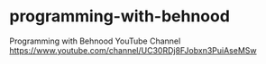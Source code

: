# programming-with-behnood
Programming with Behnood YouTube Channel https://www.youtube.com/channel/UC30RDj8FJobxn3PuiAseMSw
